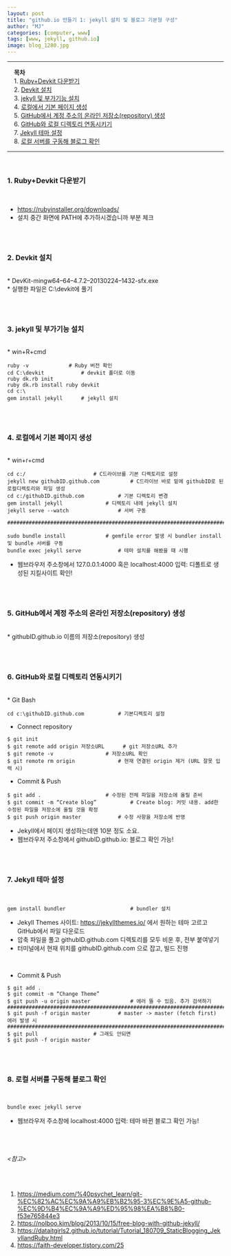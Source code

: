 ```yaml
---
layout: post
title: "github.io 만들기 1: jekyll 설치 및 블로그 기본형 구성"
author: "MJ"
categories: [computer, www]
tags: [www, jekyll, github.io]
image: blog_1280.jpg
---
```


---
&nbsp; &nbsp; **목차**<br>
&nbsp; &nbsp; 1. [Ruby+Devkit 다운받기](#1)<br>
&nbsp; &nbsp; 2. [Devkit 설치](#2)<br>
&nbsp; &nbsp; 3. [jekyll 및 부가기능 설치](#3)<br>
&nbsp; &nbsp; 4. [로컬에서 기본 페이지 생성](#4)<br>
&nbsp; &nbsp; 5. [GitHub에서 계정 주소의 온라인 저장소(repository) 생성](#5)<br>
&nbsp; &nbsp; 6. [GitHub와 로컬 디렉토리 연동시키기](#6)<br>
&nbsp; &nbsp; 7. [Jekyll 테마 설정](#7)<br>
&nbsp; &nbsp; 8. [로컬 서버를 구동해 블로그 확인](#8)

---

<br>

### 1. Ruby+Devkit 다운받기 <a id="1"></a>
<br>

* <https://rubyinstaller.org/downloads/> <br>
* 설치 중간 화면에 PATH에 추가하시겠습니까 부분 체크

<br><br>

### 2. Devkit 설치 <a id="2"></a>
<br>
* DevKit-mingw64–64–4.7.2–20130224–1432-sfx.exe<br>
* 실행한 파일은 C:\devkit에 풀기

<br><br>

### 3. jekyll 및 부가기능 설치 <a id="3"></a>
<br>
* win+R+cmd

```
ruby -v 			# Ruby 버전 확인
cd C:\devkit 			# devkit 폴더로 이동
ruby dk.rb init
ruby dk.rb install ruby devkit
cd c:\ 
gem install jekyll 		# jekyll 설치
```

<br><br>

### 4. 로컬에서 기본 페이지 생성 <a id="4"></a>
<br>
* win+r+cmd

```
cd c:/ 						# C드라이브를 기본 디렉토리로 설정
jekyll new githubID.github.com 			# C드라이브 바로 밑에 githubID로 된 로컬디렉토리와 파일 생성
cd c:/githubID.github.com  			# 기본 디렉토리 변경
gem install jekyll 				# 디렉토리 내에 jekyll 설치
jekyll serve --watch 				# 서버 구동

########################################################################################

sudo bundle install				# gemfile error 발생 시 bundler install 및 bundle 서버를 구동
bundle exec jekyll serve 			# 테마 설치를 해봤을 때 시행
```

* 웹브라우저 주소창에서 127.0.0.1:4000 혹은 localhost:4000 입력: 디폴트로 생성된 지킬사이트 확인!


<br><br>

### 5. GitHub에서 계정 주소의 온라인 저장소(repository) 생성 <a id="5"></a>
<br> 
* githubID.github.io 이름의 저장소(repository) 생성

<br><br>

### 6. GitHub와 로컬 디렉토리 연동시키기 <a id="6"></a>
<br>
* Git Bash

```
cd c:\githubID.github.com 			# 기본디렉토리 설정
```

* Connect repository

```
$ git init
$ git remote add origin 저장소URL 		# git 저장소URL 추가
$ git remote -v 				# 저장소URL 확인
$ git remote rm origin 				# 현재 연결된 origin 제거 (URL 잘못 입력 시)
```

* Commit & Push

```
$ git add . 					# 수정된 전체 파일을 저장소에 올릴 준비
$ git commit -m “Create blog” 			# Create blog: 커밋 내용. add한 수정된 파일을 저장소에 올릴 것을 확정
$ git push origin master 			# 수정 사항을 저장소에 반영

```

* Jekyll에서 페이지 생성하는데엔 10분 정도 소요.
* 웹브라우저 주소창에서 githubID.github.io: 블로그 확인 가능!


<br><br>

### 7. Jekyll 테마 설정 <a id="7"></a>
<br>

```
gem install bundler 					# bundler 설치
```

* Jekyll Themes 사이트: <https://jekyllthemes.io/> 에서 원하는 테마 고르고 GitHub에서 파일 다운로드
* 압축 파일을 풀고 githubID.github.com 디렉토리를 모두 비운 후, 전부 붙여넣기
* 터미널에서 현재 위치를 githubID.github.com 으로 잡고, 빌드 진행
<br>

* Commit & Push
```
$ git add .
$ git commit -m “Change Theme”
$ git push -u origin master 			# 에러 뜰 수 있음. 추가 검색하기
############################################################################
$ git push -f origin master			# master -> master (fetch first) 에러 발생 시
############################################################################
$ git pull					# 그래도 안되면
$ git push -f origin master
```

<br><br>

### 8. 로컬 서버를 구동해 블로그 확인 <a id="8"></a>
<br>

```
bundle exec jekyll serve 
```
* 웹브라우저 주소창에 localhost:4000 입력: 테마 바뀐 블로그 확인 가능!


<br><br>



###### <참고> 
<br>

1. <https://medium.com/%40psychet_learn/git-%EC%82%AC%EC%9A%A9%EB%B2%95-3%EC%9E%A5-github-%EC%9D%B4%EC%9A%A9%ED%95%98%EA%B8%B0-f53e765844e3><br>
2. <https://nolboo.kim/blog/2013/10/15/free-blog-with-github-jekyll/><br>
3. <https://dataitgirls2.github.io/tutorial/Tutorial_180709_StaticBlogging_JekyllandRuby.html><br>
4. <https://faith-developer.tistory.com/25><br>

